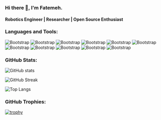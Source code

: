 ### Hi there 👋, I'm Fatemeh.
#### Robotics Engineer | Researcher | Open Source Enthusiast

### Languages and Tools:
![Bootstrap](https://img.shields.io/badge/-Python-05122A?style=flat-square&logo=Python&color=353535) ![Bootstrap](https://img.shields.io/badge/-Ubuntu-05122A?style=flat-square&logo=Ubuntu&color=353535) ![Bootstrap](https://img.shields.io/badge/-Gazebo-05122A?style=flat-square&logo=Gazebo&color=353535) ![Bootstrap](https://img.shields.io/badge/-Ros-05122A?style=flat-square&logo=Ros&color=353535) ![Bootstrap](https://img.shields.io/badge/-TensorFlow-05122A?style=flat-square&logo=TensorFlow&color=353535) ![Bootstrap](https://img.shields.io/badge/-Scikit%20Learn-05122A?style=flat-square&logo=Scikit-Learn&color=353535) ![Bootstrap](https://img.shields.io/badge/-Pandas-05122A?style=flat-square&logo=Pandas&color=353535) ![Bootstrap](https://img.shields.io/badge/-Numpy-05122A?style=flat-square&logo=Numpy&color=353535) ![Bootstrap](https://img.shields.io/badge/-Matplotlib-05122A?style=flat-square&logo=Matplotlib&color=353535) ![Bootstrap](https://img.shields.io/badge/-Visual%20Studio%20Code-05122A?style=flat-square&logo=Visual-Studio-Code&color=353535) ![Bootstrap](https://img.shields.io/badge/-Webots-05122A?style=flat-square&logo=Webots&color=353535)

### GitHub Stats:

![GitHub stats](https://github-readme-stats.vercel.app/api?username=fatemehprhm&show_icons=true&theme=tokyonight)

![GitHub Streak](https://github-readme-streak-stats.herokuapp.com/?user=fatemehprhm&theme=tokyonight)

![Top Langs](https://github-readme-stats.vercel.app/api/top-langs/?username=fatemehprhm&theme=tokyonight&layout=compact)

### GitHub Trophies:
[![trophy](https://github-profile-trophy.vercel.app/?username=fatemehprhm&theme=onedark)](https://github.com/ryo-ma/github-profile-trophy)
